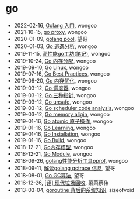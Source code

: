 # go

- 2022-02-16, [Golang 入门](go-get-start.html), wongoo
- 2021-10-15, [go proxy](go-proxy.html), wongoo
- 2020-01-09, [golang pool](go-pool.html), 望哥
- 2020-01-03, [Go 逃逸分析](go-escape-analysis.html), wongoo
- 2019-11-15, [高性能go工坊(笔记)](go-high-performance-workshop-readnote.html), wongoo
- 2019-10-24, [Go 内存分配](go-memory-alloc.html), wongoo
- 2019-09-10, [Go Linux](go-linux.html), wongoo
- 2019-07-16, [Go Best Practices](go-best-practices.html), wongoo
- 2019-06-20, [Go 内存优化](go-memeory-optimization.html), wongoo
- 2019-03-12, [Go 调度器](go-scheduler.html), wongoo
- 2019-03-12, [Go 三种指针](go-pointer.html), wongoo
- 2019-03-12, [Go unsafe](go-unsafe.html), wongoo
- 2019-03-12, [Go scheduler code analysis](go-scheduler-code-analysis.html), wongoo
- 2019-03-12, [Go memory aligin](go-memory-align.html), wongoo
- 2019-01-16, [Go atomic 原子操作](go-atomic-value.html), wongoo
- 2019-01-16, [Go Learning](go-learning.html), wongoo
- 2019-01-16, [Go Installation](go-install.html), wongoo
- 2019-01-16, [Go Build](go-build.html), wongoo
- 2018-12-21, [Go内存模型](go-memory-model.html), wongoo
- 2018-12-21, [Go Module](go-module.html), wongoo
- 2018-09-26, [golang性能分析工具pprof](go-pprof.html), wongoo
- 2018-09-11, [解读golang gctrace 信息](go-gctrace.html), 望哥
- 2018-08-01, [Go GC算法](go-gc.html), 望哥
- 2016-12-26, [[译] 现代垃圾回收](module-garbage-collection.html), 菜菜蔡伟
- 2013-03-04, [goroutine 背后的系统知识](go-goroutine-knowledge.html), sizeofvoid
